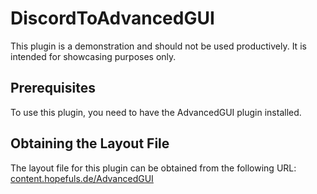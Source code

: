 # DiscordToAdvancedGUI

This plugin is a demonstration and should not be used productively. It is intended for showcasing purposes only.

## Prerequisites

To use this plugin, you need to have the AdvancedGUI plugin installed.

## Obtaining the Layout File

The layout file for this plugin can be obtained from the following URL: [content.hopefuls.de/AdvancedGUI](https://content.hopefuls.de/AdvancedGUI)